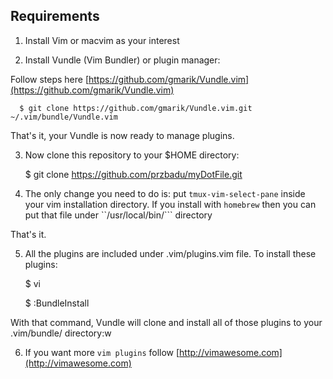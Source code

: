 Requirements
------------------

1. Install Vim or macvim as your interest

2. Install Vundle (Vim Bundler) or plugin manager:

Follow steps here [https://github.com/gmarik/Vundle.vim](https://github.com/gmarik/Vundle.vim) 

      $ git clone https://github.com/gmarik/Vundle.vim.git ~/.vim/bundle/Vundle.vim

That's it, your Vundle is now ready to manage plugins.

3. Now clone this repository to your $HOME directory:

      $ git clone https://github.com/przbadu/myDotFile.git

4. The only change you need to do is: put ``tmux-vim-select-pane`` inside your vim installation directory. If you install with ``homebrew`` then you can put that file under
``/usr/local/bin/``` directory

That's it.

5. All the plugins are included under .vim/plugins.vim file. To install these plugins:

      $ vi

      $ :BundleInstall

With that command, Vundle will clone and install all of those plugins to your .vim/bundle/ directory:w

6. If you want more ``vim plugins`` follow [http://vimawesome.com](http://vimawesome.com)
